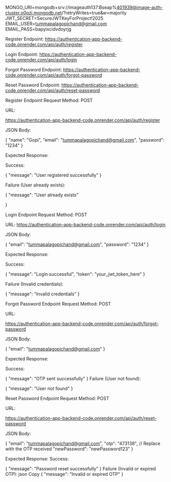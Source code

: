 

MONGO_URI=mongodb+srv://imageauth137:Bseap%401939@image-auth-cluster.o0qzj.mongodb.net/?retryWrites=true&w=majority
JWT_SECRET=SecureJWTKeyForProject!2025
EMAIL_USER=tummapalagopichand@gmail.com
EMAIL_PASS=bapyixcidvdoyrjg




Register Endpoint:
https://authentication-app-backend-code.onrender.com/api/auth/register

Login Endpoint:
https://authentication-app-backend-code.onrender.com/api/auth/login

Forgot Password Endpoint:
https://authentication-app-backend-code.onrender.com/api/auth/forgot-password

Reset Password Endpoint:
https://authentication-app-backend-code.onrender.com/api/auth/reset-password



Register Endpoint
Request Method: POST

URL:

https://authentication-app-backend-code.onrender.com/api/auth/register

JSON Body:

{ "name": "Gopi", "email": "tummapalagopichand@gmail.com", "password": "1234" }

Expected Response:

Success:

{ "message": "User registered successfully" }

Failure (User already exists):

{ "message": "User already exists"

}

Login Endpoint
Request Method: POST

URL: https://authentication-app-backend-code.onrender.com/api/auth/login

JSON Body:

{ "email": "tummapalagopichand@gmail.com", "password": "1234" }

Expected Response:

Success:

{ "message": "Login successful", "token": "your_jwt_token_here" }

Failure (Invalid credentials):

{ "message": "Invalid credentials" }

Forgot Password Endpoint
Request Method: POST

URL:

https://authentication-app-backend-code.onrender.com/api/auth/forgot-password

JSON Body:

{ "email": "tummapalagopichand@gmail.com" }

Expected Response:

Success:

{ "message": "OTP sent successfully" } Failure (User not found):

{ "message": "User not found" }

Reset Password Endpoint
Request Method: POST

URL:

https://authentication-app-backend-code.onrender.com/api/auth/reset-password

JSON Body:

{ "email": "tummapalagopichand@gmail.com", "otp": "473138", // Replace with the OTP received "newPassword": "newPassword123" }

Expected Response: Success:

{ "message": "Password reset successfully" } Failure (Invalid or expired OTP): json Copy { "message": "Invalid or expired OTP" }
